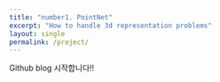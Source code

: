 ```yaml
---
title: "number1. PointNet"
excerpt: "How to handle 3d representation problems"
layout: single
permalink: /project/
---
```

Github blog 시작합니다!!
